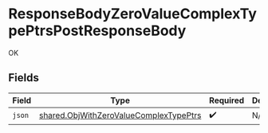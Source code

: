 # ResponseBodyZeroValueComplexTypePtrsPostResponseBody

OK


## Fields

| Field                                                                                                   | Type                                                                                                    | Required                                                                                                | Description                                                                                             |
| ------------------------------------------------------------------------------------------------------- | ------------------------------------------------------------------------------------------------------- | ------------------------------------------------------------------------------------------------------- | ------------------------------------------------------------------------------------------------------- |
| `json`                                                                                                  | [shared.ObjWithZeroValueComplexTypePtrs](../../../sdk/models/shared/objwithzerovaluecomplextypeptrs.md) | :heavy_check_mark:                                                                                      | N/A                                                                                                     |